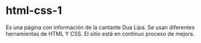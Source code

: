 # html-css-1
Es una página con información de la cantante Dua Lipa. 
Se usan diferentes herramientas de HTML Y CSS.
El sitio está en continuo proceso de mejora.
